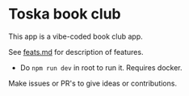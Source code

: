 # Toska book club

This app is a vibe-coded book club app.

See [feats.md](docs/feats.md) for description of features.

- Do `npm run dev` in root to run it. Requires docker.

Make issues or PR's to give ideas or contributions.
